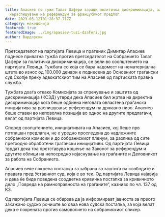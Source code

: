 ```yaml
---
title: Апасиев го тужи Tалат Џафери заради политичка дискриминација, за
  нераспишување на референдум за францускиот предлог
date: 2023-05-12T01:28:37.717Z
category: македонија
featured: true
featuredImage: ../img/apasiev-tuzi-dzaferi.jpg
author: Вардарски
---
```

Претседателот на партијата Левица и пратеник Димитар Апасиев поднесе приватна тужба против претседателот на Собранието Талат Џафери за политичка дискриминација, се вели во соопштението на партијата Левица. Тужбата со која се бара надомест на нематеријална штета во износ од 100.000 денари е поднесена до Основниот граѓански суд Скопје преку адвокатскиот тим на Апасиев од партиската правна служба.

Тужбата доаѓа откако Комисијата за спречување и заштита од дискриминација (КСЗД) утврди дека Апасиев бил жртва на директна дискриминација кога беше одбиена неговата овластена граѓанска иницијатива за распишување референдум на државно ниво. Апасиев беше ставен во неповолна позиција во однос на другите предлагачи, велат од партијата Левица.

Според соопштението, иницијативата на Апасиев, кој беше прв потпишан предлагач, не е уредно проследена до надлежните собраниски комисии и до собранискиот пленум, за разлика од сите претходно обработени граѓански иницијативи. Од партијата Левица тврдат дека тоа претставува кршење на Законот за референдум и другите облици на непосредно изјаснување на граѓаните и Деловникот за работа на Собранието.

Апасиев веќе покрена постапка за забрана за заштита на слободите и правата пред Уставниот суд, која е во тек. Од партијата Левица најавија и дека ќе биде поведена соодветна кривична постапка за кривичното дело „Повреда на рамноправноста на граѓаните“, казниво по чл. 137 од КЗ.

Од партијата Левица се обврзаа да ја информираат јавноста за првото закажано судско рочиште во оваа нова судска постапка, за која велат дека е покрената против самоволието на собранискиот спикер.